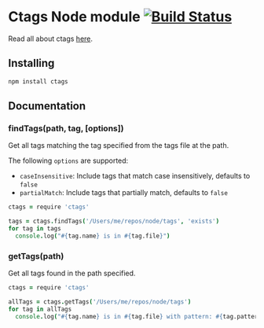 # Ctags Node module [![Build Status](https://travis-ci.org/atom/node-ctags.png)](https://travis-ci.org/atom/node-ctags)

Read all about ctags [here](http://ctags.sourceforge.net/).

## Installing

```sh
npm install ctags
```

## Documentation

### findTags(path, tag, [options])

Get all tags matching the tag specified from the tags file at the path.

The following `options` are supported:
  * `caseInsensitive`: Include tags that match case insensitively,
    defaults to `false`
  * `partialMatch`: Include tags that partially match, defaults to `false`

```coffeescript
ctags = require 'ctags'

tags = ctags.findTags('/Users/me/repos/node/tags', 'exists')
for tag in tags
  console.log("#{tag.name} is in #{tag.file}")
```

### getTags(path)

Get all tags found in the path specified.

```coffeescript
ctags = require 'ctags'

allTags = ctags.getTags('/Users/me/repos/node/tags')
for tag in allTags
  console.log("#{tag.name} is in #{tag.file} with pattern: #{tag.pattern}")
```
